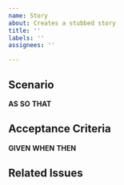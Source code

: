 ```yaml
---
name: Story
about: Creates a stubbed story
title: ''
labels: ''
assignees: ''

---
```


## Scenario
**AS**
**SO**
**THAT**

## Acceptance Criteria
**GIVEN**
**WHEN**
**THEN**

## Related Issues
